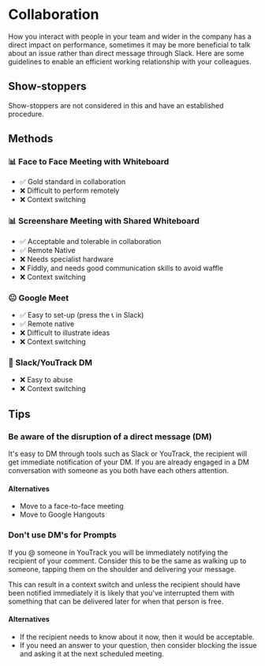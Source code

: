 # Collaboration

How you interact with people in your team and wider in the company has a direct impact on performance, sometimes it may be more beneficial to talk about an issue rather than direct message through Slack. Here are some guidelines to enable an efficient working relationship with your colleagues.


## Show-stoppers

Show-stoppers are not considered in this and have an established procedure.

## Methods

### 📊 Face to Face Meeting with Whiteboard

* ✅ Gold standard in collaboration
* ❌ Difficult to perform remotely
* ❌ Context switching

### 📊 Screenshare Meeting with Shared Whiteboard

* ✅ Acceptable and tolerable in collaboration
* ✅ Remote Native
* ❌ Needs specialist hardware
* ❌ Fiddly, and needs good communication skills to avoid waffle
* ❌ Context switching

### 😐 Google Meet

* ✅ Easy to set-up (press the 📞 in Slack)
* ✅ Remote native
* ❌ Difficult to illustrate ideas
* ❌ Context switching

### 📣 Slack/YouTrack DM

* ❌ Easy to abuse
* ❌ Context switching

## Tips
### Be aware of the disruption of a direct message (DM)

It's easy to DM through tools such as Slack or YouTrack, the recipient will get immediate notification of
 your DM. If you are already engaged in a DM conversation with someone as you both have each others attention.

#### Alternatives

* Move to a face-to-face meeting
* Move to Google Hangouts

### Don't use DM's for Prompts

If you @ someone in YouTrack you will be immediately notifying the recipient of your comment. Consider this to be the same as walking up to someone, tapping them on the shoulder and delivering your message.

This can result in a context switch and unless the recipient should have been notified immediately it is likely that you've interrupted them with something that can be delivered later for when that person is free.

#### Alternatives

* If the recipient needs to know about it now, then it would be acceptable.
* If you need an answer to your question, then consider blocking the issue and asking it at the next scheduled meeting.

